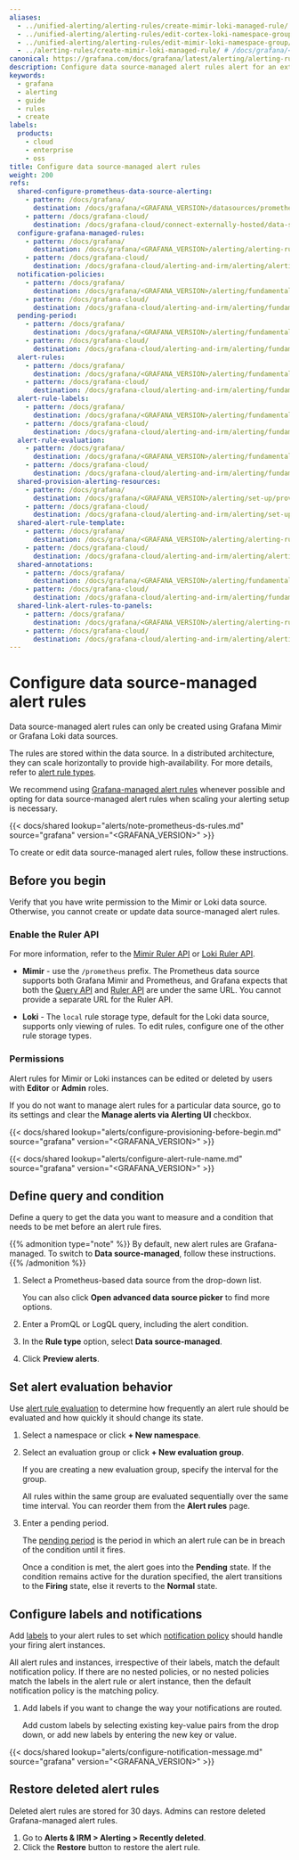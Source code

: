 ```yaml
---
aliases:
  - ../unified-alerting/alerting-rules/create-mimir-loki-managed-rule/ # /docs/grafana/<GRAFANA_VERSION>/alerting/unified-alerting/alerting-rules/create-mimir-loki-managed-rule/
  - ../unified-alerting/alerting-rules/edit-cortex-loki-namespace-group/ # /docs/grafana/<GRAFANA_VERSION>/alerting/unified-alerting/alerting-rules/edit-cortex-loki-namespace-group/
  - ../unified-alerting/alerting-rules/edit-mimir-loki-namespace-group/ # /docs/grafana/<GRAFANA_VERSION>/alerting/unified-alerting/alerting-rules/edit-mimir-loki-namespace-group/
  - ../alerting-rules/create-mimir-loki-managed-rule/ # /docs/grafana/<GRAFANA_VERSION>/alerting/alerting-rules/create-mimir-loki-managed-rule/
canonical: https://grafana.com/docs/grafana/latest/alerting/alerting-rules/create-data-source-managed-rule/
description: Configure data source-managed alert rules alert for an external Grafana Mimir or Loki instance
keywords:
  - grafana
  - alerting
  - guide
  - rules
  - create
labels:
  products:
    - cloud
    - enterprise
    - oss
title: Configure data source-managed alert rules
weight: 200
refs:
  shared-configure-prometheus-data-source-alerting:
    - pattern: /docs/grafana/
      destination: /docs/grafana/<GRAFANA_VERSION>/datasources/prometheus/configure-prometheus-data-source/#alerting
    - pattern: /docs/grafana-cloud/
      destination: /docs/grafana-cloud/connect-externally-hosted/data-sources/prometheus/configure-prometheus-data-source/#alerting
  configure-grafana-managed-rules:
    - pattern: /docs/grafana/
      destination: /docs/grafana/<GRAFANA_VERSION>/alerting/alerting-rules/create-grafana-managed-rule/
    - pattern: /docs/grafana-cloud/
      destination: /docs/grafana-cloud/alerting-and-irm/alerting/alerting-rules/create-grafana-managed-rule/notification-policies/
  notification-policies:
    - pattern: /docs/grafana/
      destination: /docs/grafana/<GRAFANA_VERSION>/alerting/fundamentals/notifications/notification-policies/
    - pattern: /docs/grafana-cloud/
      destination: /docs/grafana-cloud/alerting-and-irm/alerting/fundamentals/notifications/notification-policies/
  pending-period:
    - pattern: /docs/grafana/
      destination: /docs/grafana/<GRAFANA_VERSION>/alerting/fundamentals/alert-rule-evaluation/#pending-period
    - pattern: /docs/grafana-cloud/
      destination: /docs/grafana-cloud/alerting-and-irm/alerting/fundamentals/alert-rule-evaluation/#pending-period
  alert-rules:
    - pattern: /docs/grafana/
      destination: /docs/grafana/<GRAFANA_VERSION>/alerting/fundamentals/alert-rules/
    - pattern: /docs/grafana-cloud/
      destination: /docs/grafana-cloud/alerting-and-irm/alerting/fundamentals/alert-rules/
  alert-rule-labels:
    - pattern: /docs/grafana/
      destination: /docs/grafana/<GRAFANA_VERSION>/alerting/fundamentals/alert-rules/annotation-label/#labels
    - pattern: /docs/grafana-cloud/
      destination: /docs/grafana-cloud/alerting-and-irm/alerting/fundamentals/alert-rules/annotation-label/#labels
  alert-rule-evaluation:
    - pattern: /docs/grafana/
      destination: /docs/grafana/<GRAFANA_VERSION>/alerting/fundamentals/alert-rule-evaluation/
    - pattern: /docs/grafana-cloud/
      destination: /docs/grafana-cloud/alerting-and-irm/alerting/fundamentals/alert-rule-evaluation/
  shared-provision-alerting-resources:
    - pattern: /docs/grafana/
      destination: /docs/grafana/<GRAFANA_VERSION>/alerting/set-up/provision-alerting-resources/
    - pattern: /docs/grafana-cloud/
      destination: /docs/grafana-cloud/alerting-and-irm/alerting/set-up/provision-alerting-resources/
  shared-alert-rule-template:
    - pattern: /docs/grafana/
      destination: /docs/grafana/<GRAFANA_VERSION>/alerting/alerting-rules/templates/
    - pattern: /docs/grafana-cloud/
      destination: /docs/grafana-cloud/alerting-and-irm/alerting/alerting-rules/templates/
  shared-annotations:
    - pattern: /docs/grafana/
      destination: /docs/grafana/<GRAFANA_VERSION>/alerting/fundamentals/alert-rules/annotation-label/#annotations
    - pattern: /docs/grafana-cloud/
      destination: /docs/grafana-cloud/alerting-and-irm/alerting/fundamentals/alert-rules/annotation-label/#annotations
  shared-link-alert-rules-to-panels:
    - pattern: /docs/grafana/
      destination: /docs/grafana/<GRAFANA_VERSION>/alerting/alerting-rules/link-alert-rules-to-panels/
    - pattern: /docs/grafana-cloud/
      destination: /docs/grafana-cloud/alerting-and-irm/alerting/alerting-rules/link-alert-rules-to-panels/
---
```


# Configure data source-managed alert rules

Data source-managed alert rules can only be created using Grafana Mimir or Grafana Loki data sources.

The rules are stored within the data source. In a distributed architecture, they can scale horizontally to provide high-availability. For more details, refer to [alert rule types](ref:alert-rules).

We recommend using [Grafana-managed alert rules](ref:configure-grafana-managed-rules) whenever possible and opting for data source-managed alert rules when scaling your alerting setup is necessary.

{{< docs/shared lookup="alerts/note-prometheus-ds-rules.md" source="grafana" version="<GRAFANA_VERSION>" >}}

To create or edit data source-managed alert rules, follow these instructions.

## Before you begin

Verify that you have write permission to the Mimir or Loki data source. Otherwise, you cannot create or update data source-managed alert rules.

### Enable the Ruler API

For more information, refer to the [Mimir Ruler API](/docs/mimir/latest/references/http-api/#ruler) or [Loki Ruler API](/docs/loki/latest/api/#ruler).

- **Mimir** - use the `/prometheus` prefix. The Prometheus data source supports both Grafana Mimir and Prometheus, and Grafana expects that both the [Query API](/docs/mimir/latest/operators-guide/reference-http-api/#querier--query-frontend) and [Ruler API](/docs/mimir/latest/operators-guide/reference-http-api/#ruler) are under the same URL. You cannot provide a separate URL for the Ruler API.

- **Loki** - The `local` rule storage type, default for the Loki data source, supports only viewing of rules. To edit rules, configure one of the other rule storage types.

### Permissions

Alert rules for Mimir or Loki instances can be edited or deleted by users with **Editor** or **Admin** roles.

If you do not want to manage alert rules for a particular data source, go to its settings and clear the **Manage alerts via Alerting UI** checkbox.

{{< docs/shared lookup="alerts/configure-provisioning-before-begin.md" source="grafana" version="<GRAFANA_VERSION>" >}}

{{< docs/shared lookup="alerts/configure-alert-rule-name.md" source="grafana" version="<GRAFANA_VERSION>" >}}

## Define query and condition

Define a query to get the data you want to measure and a condition that needs to be met before an alert rule fires.

{{% admonition type="note" %}}
By default, new alert rules are Grafana-managed. To switch to **Data source-managed**, follow these instructions.
{{% /admonition %}}

1. Select a Prometheus-based data source from the drop-down list.

   You can also click **Open advanced data source picker** to find more options.

1. Enter a PromQL or LogQL query, including the alert condition.
1. In the **Rule type** option, select **Data source-managed**.
1. Click **Preview alerts**.

## Set alert evaluation behavior

Use [alert rule evaluation](ref:alert-rule-evaluation) to determine how frequently an alert rule should be evaluated and how quickly it should change its state.

1. Select a namespace or click **+ New namespace**.
1. Select an evaluation group or click **+ New evaluation group**.

   If you are creating a new evaluation group, specify the interval for the group.

   All rules within the same group are evaluated sequentially over the same time interval. You can reorder them from the **Alert rules** page.

1. Enter a pending period.

   The [pending period](ref:pending-period) is the period in which an alert rule can be in breach of the condition until it fires.

   Once a condition is met, the alert goes into the **Pending** state. If the condition remains active for the duration specified, the alert transitions to the **Firing** state, else it reverts to the **Normal** state.

## Configure labels and notifications

Add [labels](ref:alert-rule-labels) to your alert rules to set which [notification policy](ref:notification-policies) should handle your firing alert instances.

All alert rules and instances, irrespective of their labels, match the default notification policy. If there are no nested policies, or no nested policies match the labels in the alert rule or alert instance, then the default notification policy is the matching policy.

1. Add labels if you want to change the way your notifications are routed.

   Add custom labels by selecting existing key-value pairs from the drop down, or add new labels by entering the new key or value.

{{< docs/shared lookup="alerts/configure-notification-message.md" source="grafana" version="<GRAFANA_VERSION>" >}}

## Restore deleted alert rules

Deleted alert rules are stored for 30 days. Admins can restore deleted Grafana-managed alert rules.

1. Go to **Alerts & IRM > Alerting > Recently deleted**.
1. Click the **Restore** button to restore the alert rule.

